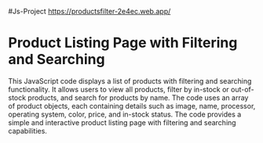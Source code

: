 #Js-Project
https://productsfilter-2e4ec.web.app/
# Product Listing Page with Filtering and Searching

This JavaScript code displays a list of products with filtering and searching functionality. It allows users to view all products, filter by in-stock or out-of-stock products, and search for products by name. The code uses an array of product objects, each containing details such as image, name, processor, operating system, color, price, and in-stock status. The code provides a simple and interactive product listing page with filtering and searching capabilities.
